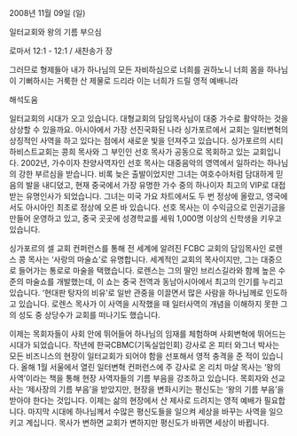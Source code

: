 2008년 11월 09일 (일)

일터교회와 왕의 기름 부으심



로마서 12:1 - 12:1 / 새찬송가  장


그러므로 형제들아 내가 하나님의 모든 자비하심으로 너희를 권하노니 너희 몸을 하나님이 기뻐하시는 거룩한 산 제물로 드리라 이는 너희가 드릴 영적 예배니라

해석도움





일터교회의 시대가 오고 있습니다. 대형교회의 담임목사님이 대중 가수로 활약하는 것을 상상할 수 있을까요. 아시아에서 가장 선진국화된 나라 싱가포르에서 교회는 일터변혁의 상징적인 사역을 하고 있다는 점에서 새로운 빛을 던져주고 있습니다. 싱가포르의 시티 하비스트교회는 콩희 목사와 그 부인인 선호 목사가 공동으로 목회하고 있는 교회입니다. 2002년, 가수이자 찬양사역자인 선호 목사는 대중음악의 영역에서 일하라는 하나님의 강한 부르심을 받습니다. 비록 늦은 출발이었지만 그녀는 여호수아처럼 담대하게 믿음의 발을 내디뎠고, 현재 중국에서 가장 유명한 가수 중의 하나이자 최고의 VIP로 대접받는 유명인사가 되었습니다. 그녀는 미국 가요 차트에서도 두 번 정상에 올랐고, 영국에서도 아시아인 최초로 정상에 오른 바 있습니다. 선호 목사는 이 수익금으로 인권기금을 만들어 운영하고 있고, 중국 곳곳에 성경학교를 세워 1,000명 이상의 신학생을 키우고 있습니다. 

 싱가포르의 셀 교회 컨퍼런스를 통해 전 세계에 알려진 FCBC 교회의 담임목사인 로렌스 콩 목사는 ‘사랑의 마술쇼’로 유명합니다. 세계적인 교회의 목사이지만, 그는 대중으로 들어가는 통로로 마술을 택했습니다. 로렌스는 그의 딸인 브리스길라와 함께 높은 수준의 마술쇼를 개발했는데, 이 쇼는 중국 전역과 동남아시아에서 최고의 인기를 누리고 있습니다. ‘현대판 탕자의 비유’로 일반 관중을 이끌면서 많은 사람을 하나님께로 인도하고 있습니다. 로렌스 목사가 이 사역을 시작했을 때 일터사역의 개념을 이해하지 못한 그의 성도 중 상당수가 교회를 떠나기도 했습니다. 

 이제는 목회자들이 사회 안에 뛰어들어 하나님의 임재를 체험하며 사회변혁에 뛰어드는 시대가 되었습니다. 작년에 한국CBMC(기독실업인회) 강사로 온 피터 와그너 박사는 모든 비즈니스의 현장이 일터교회가 되어야 함을 선포해서 영적 충격을 준 적이 있습니다. 올해 1월 서울에서 열린 일터변혁 컨퍼런스에 주 강사로 온 리치 마살 목사는 ‘왕의 사역’이라는 책을 통해 현장 사역자들의 기름 부음을 강조하고 있습니다. 목회자와 선교사는 ‘제사장의 기름 부음’을 받았지만, 현장을 변화시키는 평신도는 ‘왕의 기름 부음’을 받아야 한다는 것입니다. 이제는 삶의 현장에서 산 제사로 드려지는 영적 예배가 필요합니다. 마지막 시대에 하나님께서 수많은 평신도들을 일으켜 세상을 바꾸는 사역을 일으키고 계십니다. 목사가 변하면 교회가 변하지만 평신도가 바뀌면 세상이 바뀝니다.